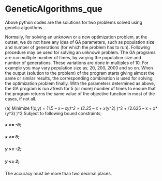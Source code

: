 # GeneticAlgorithms_que

Above python codes are the solutions for two problems solved using genetic algorithms.

Normally, for solving an unknown or a new optimization problem, at the outset, we do not have any idea of GA parameters, such as population size and number of generations (for which the problem has to run). Following procedure may be used for solving an unknown problem. The GA programs are run multiple number of times, by varying the population size and number of generations. These variations are done in multiples of 10. For example you may vary population size as; 20, 200, 2000 and so on. 
When the output (solution to the problem) of the program starts giving almost the same or similar results, the corresponding combination is used for solving the optimization problem finally. 
With the parameters determined as above, the GA program is run afresh for 5 (or more) number of times to ensure that the program returns the same value of the objective function in most of the cases, if not all. 

(a) Minimize f(x,y) = (1.5 – x – x*y)^2 + (2.25 – x + x*(y^2) )^2 + (2.625 – x + x*(y^3) )^2 
    Subject to following bound constraints;  
#####      x >= -5;  
#####      x <= 5;  
#####      y >= -2;  
#####      y <= 2;  
   
   The accuracy must be more than two decimal places.
